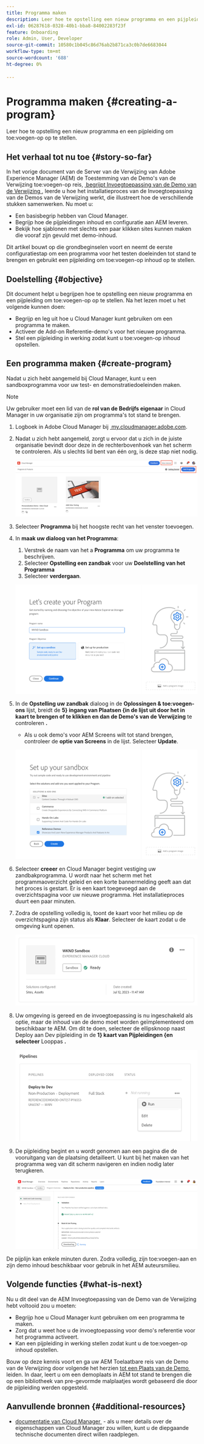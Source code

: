 ```yaml
---
title: Programma maken
description: Leer hoe te opstelling een nieuw programma en een pijpleiding om toe:voegen-op op te stellen.
exl-id: 06287618-0328-40b1-bba8-84002283f23f
feature: Onboarding
role: Admin, User, Developer
source-git-commit: 10580c1b045c86d76ab2b871ca3c0b7de6683044
workflow-type: tm+mt
source-wordcount: '688'
ht-degree: 0%

---
```



# Programma maken {#creating-a-program}

Leer hoe te opstelling een nieuw programma en een pijpleiding om toe:voegen-op op te stellen.

## Het verhaal tot nu toe {#story-so-far}

In het vorige document van de Server van de Verwijzing van Adobe Experience Manager (AEM) de Toestemming van de Demo&#39;s van de Verwijzing toe:voegen-op reis, [&#x200B; begrijpt Invoegtoepassing van de Demo van de Verwijzing &#x200B;](installation.md), leerde u hoe het installatieproces van de Invoegtoepassing van de Demos van de Verwijzing werkt, die illustreert hoe de verschillende stukken samenwerken. Nu moet u:

* Een basisbegrip hebben van Cloud Manager.
* Begrijp hoe de pijpleidingen inhoud en configuratie aan AEM leveren.
* Bekijk hoe sjablonen met slechts een paar klikken sites kunnen maken die vooraf zijn gevuld met demo-inhoud.

Dit artikel bouwt op die grondbeginselen voort en neemt de eerste configuratiestap om een programma voor het testen doeleinden tot stand te brengen en gebruikt een pijpleiding om toe:voegen-op inhoud op te stellen.

## Doelstelling {#objective}

Dit document helpt u begrijpen hoe te opstelling een nieuw programma en een pijpleiding om toe:voegen-op op te stellen. Na het lezen moet u het volgende kunnen doen:

* Begrijp en leg uit hoe u Cloud Manager kunt gebruiken om een programma te maken.
* Activeer de Add-on Referentie-demo&#39;s voor het nieuwe programma.
* Stel een pijpleiding in werking zodat kunt u toe:voegen-op inhoud opstellen.

## Een programma maken {#create-program}

Nadat u zich hebt aangemeld bij Cloud Manager, kunt u een sandboxprogramma voor uw test- en demonstratiedoeleinden maken.

>[!NOTE]
>
>Uw gebruiker moet een lid van de **rol van de Bedrijfs eigenaar** in Cloud Manager in uw organisatie zijn om programma&#39;s tot stand te brengen.

1. Logboek in Adobe Cloud Manager bij [&#x200B; my.cloudmanager.adobe.com &#x200B;](https://my.cloudmanager.adobe.com/).

1. Nadat u zich hebt aangemeld, zorgt u ervoor dat u zich in de juiste organisatie bevindt door deze in de rechterbovenhoek van het scherm te controleren. Als u slechts lid bent van één org, is deze stap niet nodig.

   ![&#x200B; overzicht van Cloud Manager &#x200B;](assets/cloud-manager.png)

1. Selecteer **Programma** bij het hoogste recht van het venster toevoegen.

1. In **maak uw dialoog van het Programma**:

   1. Verstrek de naam van het a **Programma** om uw programma te beschrijven.
   1. Selecteer **Opstelling een zandbak** voor uw **Doelstelling van het Programma**
   1. Selecteer **verdergaan**.

   ![&#x200B; creeer programmadialoog &#x200B;](assets/create-program.png)

1. In de **Opstelling uw zandbak** dialoog in de **Oplossingen &amp; toe:voegen-ons** lijst, breidt de **5&rbrace; ingang van Plaatsen &lbrace;in de lijst uit door het in kaart te brengen of te klikken en dan de Demo&#39;s van de Verwijzing** te controleren **.**

   * Als u ook demo&#39;s voor AEM Screens wilt tot stand brengen, controleer de **optie van Screens** in de lijst. Selecteer **Update**.

   ![&#x200B; Selecterend toe:voegen-op voor verwijzingsdemo in programmaopstelling &#x200B;](assets/select-reference-demo-add-on.png)


1. Selecteer **creeer** en Cloud Manager begint vestiging uw zandbakprogramma. U wordt naar het scherm met het programmaoverzicht geleid en een korte bannermelding geeft aan dat het proces is gestart. Er is een kaart toegevoegd aan de overzichtspagina voor uw nieuwe programma. Het installatieproces duurt een paar minuten.

1. Zodra de opstelling volledig is, toont de kaart voor het milieu op de overzichtspagina zijn status als **Klaar**. Selecteer de kaart zodat u de omgeving kunt openen.

   ![&#x200B; volledige de verwezenlijking van het Programma &#x200B;](assets/ready.png)

1. Uw omgeving is gereed en de invoegtoepassing is nu ingeschakeld als optie, maar de inhoud van de demo moet worden geïmplementeerd om beschikbaar te AEM. Om dit te doen, selecteer de ellipsknoop naast Deploy aan Dev pijpleiding in de **1&rbrace; kaart van Pijpleidingen &lbrace;en selecteer** Looppas **.**

   ![&#x200B; Begin &#x200B;](assets/run.png)

1. De pijpleiding begint en u wordt genomen aan een pagina die de vooruitgang van de plaatsing detailleert. U kunt bij het maken van het programma weg van dit scherm navigeren en indien nodig later terugkeren.

   ![&#x200B; Plaatsing &#x200B;](assets/deployment.png)

De pijplijn kan enkele minuten duren. Zodra volledig, zijn toe:voegen-aan en zijn demo inhoud beschikbaar voor gebruik in het AEM auteursmilieu.

## Volgende functies {#what-is-next}

Nu u dit deel van de AEM Invoegtoepassing van de Demo van de Verwijzing hebt voltooid zou u moeten:

* Begrijp hoe u Cloud Manager kunt gebruiken om een programma te maken.
* Zorg dat u weet hoe u de invoegtoepassing voor demo&#39;s referentie voor het programma activeert.
* Kan een pijpleiding in werking stellen zodat kunt u de toe:voegen-op inhoud opstellen.

Bouw op deze kennis voort en ga uw AEM Toelaatbare reis van de Demo van de Verwijzing door volgende het herzien [&#x200B; tot een Plaats van de Demo &#x200B;](create-site.md) leiden. In daar, leert u om een demoplaats in AEM tot stand te brengen die op een bibliotheek van pre-gevormde malplaatjes wordt gebaseerd die door de pijpleiding werden opgesteld.

## Aanvullende bronnen {#additional-resources}

* [&#x200B; documentatie van Cloud Manager &#x200B;](https://experienceleague.adobe.com/docs/experience-manager-cloud-service/content/onboarding/onboarding-concepts/cloud-manager-introduction.html?lang=nl-NL) - als u meer details over de eigenschappen van Cloud Manager zou willen, kunt u de diepgaande technische documenten direct willen raadplegen.

